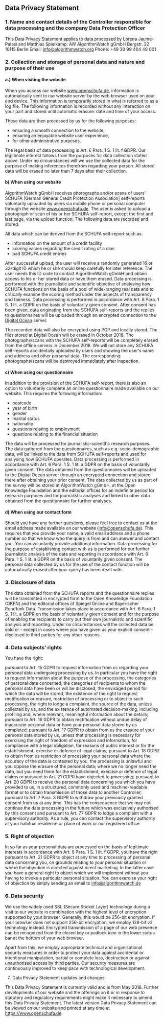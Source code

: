 ## Data Privacy Statement

### 1. Name and contact details of the Controller responsible for data processing and the company Data Protection Officer
This Data Privacy Statement applies to data processed by Lorena Jaume-Palasí and Matthias Spielkamp:
AW AlgorithmWatch gGmbH
Bergstr. 22
10115 Berlin
Email: info@algorithmwatch.org
Phone: +49 30 99 404 49 001

### 2. Collection and storage of personal data and nature and purpose of their use

#### a.) When visiting the website
When you access our website www.openschufa.de, information is automatically sent to our website server by the web browser used on your end device. This information is temporarily stored in what is referred to as a log file. The following information is recorded without any interaction on your part and stored until automatic erasure:
date and time of your access.

These data are then processed by us for the following purposes:

* ensuring a smooth connection to the website,
* ensuring an enjoyable website user experience,
* for other administrative purposes.

The legal basis of data processing is Art. 6 Para. 1 S. 1 lit. f GDPR. Our legitimate interest follows from the purposes for data collection stated above. Under no circumstances will we use the collected data for the purpose of making inferences therefrom regarding your person. All stored data will be erased no later than 7 days after their collection.

#### b) When using our website

AlgorithmWatch gGmbH receives photographs and/or scans of users' SCHUFA [German General Credit Protection Association] self-reports voluntarily uploaded by users via mobile phone or personal computer through the website www.openschufa.de. The user is asked to upload a photograph or scan of his or her SCHUFA self-report, except the first and last page, via the upload function. The following data are recorded and stored:

All data which can be derived from the SCHUFA self-report such as:
* information on the amount of a credit facility
* scoring values regarding the credit rating of a user
* bad SCHUFA credit entries

After successful upload, the user will receive a randomly generated 16 or 32-digit ID which he or she should keep carefully for later reference. The user needs this ID code to contact AlgorithmWatch gGmbH and obtain access to his or her stored data or have them erased.
Data processing is performed with the journalistic and scientific objective of analysing how SCHUFA functions on the basis of a pool of wide-ranging real data and to critically examine the scoring method under the aspects of transparency and fairness.
Data processing is performed in accordance with Art. 6 Para. 1 S. 1 lit. a GDPR on the basis of voluntarily given consent.
After consent has been given, data originating from the SCHUFA self-reports and the replies to questionnaires will be uploaded through an encrypted connection to the [Digital Ocean](https://www-digitalocean.com/) server.

The recorded data will also be encrypted using PGP and locally stored. The files stored at Digital Ocean will be erased in October 2018. The photographs/scans with the SCHUFA self-reports will be completely erased from the offline servers in December 2018. We will not store any SCHUFA self-reports accidentally uploaded by users and showing the user's name and address and other personal data. The corresponding photographs/scans will be destroyed immediately after inspection.

#### c) When using our questionnaire

In addition to the provision of the SCHUFA self-report, there is also an option to voluntarily complete an online questionnaire made available on our website. This requires the following information:
* postcode
* year of birth
* gender
* marital status
* nationality
* questions relating to employment
* questions relating to the financial situation

The data will be processed for journalistic-scientific research purposes. The data gathered from the questionnaires, such as e.g. socio-demographic data, will be linked to the data from SCHUFA self-reports and used for analysing how SCHUFA operates.
Data processing is performed in accordance with Art. 6 Para. 1 S. 1 lit. a GDPR on the basis of voluntarily given consent.
The data obtained from the questionnaires will be uploaded to the Digital Ocean server through an encrypted connection and stored there after obtaining your prior consent. The data collected by us as part of the survey will be stored at AlgorithmWatch gGmbH, at the Open Knowledge Foundation and the editorial offices for an indefinite period for research purposes and for journalistic analyses and linked to other data obtained from the questionnaire for further analyses.

#### d) When using our contact form

Should you have any further questions, please feel free to contact us at the email address made available on our website (info@openschufa.de). This requires that you provide your name, a valid email address and a phone number so that we know who the query is from and can answer and contact you. You can voluntarily provide additional information.
Data processing for the purpose of establishing contact with us is performed for our further journalistic analysis of the data and reporting in accordance with Art. 6 Para. 1 S. 1 lit. a GDPR on the basis of voluntarily given consent.
The personal data collected by us for the use of the contact function will be automatically erased after your query has been dealt with.

### 3. Disclosure of data

The data obtained from the SCHUFA reports and the questionnaire replies will be transmitted in encrypted form to the Open Knowledge Foundation (OKFN) and the editorial offices of Spiegel Online and Bayerischer Rundfunk Data.
Transmission takes place in accordance with Art. 6 Para. 1 S. 1 lit. a GDPR on the basis of voluntarily given consent and for the purpose of enabling the recipients to carry out their own journalistic and scientific analysis and reporting. Under no circumstances will the collected data be sold or - except in cases where you have given us your explicit consent - disclosed to third parties for any other reasons.

### 4. Data subjects' rights

You have the right:

pursuant to Art. 15 GDPR to request information from us regarding your personal data undergoing processing by us. In particular you have the right to request information about the purpose of the processing, the categories of personal data concerned, the categories of recipients to whom the personal data have been or will be disclosed, the envisaged period for which the data will be stored, the existence of the right to request rectification or erasure, restriction of processing or to object to such processing, the right to lodge a complaint, the source of the data, unless collected by us, and the existence of automated decision-making, including profiling and, where relevant, meaningful information about the details;
pursuant to Art. 16 GDPR to obtain rectification without undue delay of inaccurate personal data or have your personal data stored by us completed;
pursuant to Art. 17 GDPR to obtain from us the erasure of your personal data stored by us, unless that processing is necessary for exercising the right of freedom of expression and information, for compliance with a legal obligation, for reasons of public interest or for the establishment, exercise or defence of legal claims;
pursuant to Art. 18 GDPR to obtain from us restriction of processing your personal data where the accuracy of the data is contested by you, the processing is unlawful and you oppose the erasure of the personal data; where we no longer need the data, but you need them for the establishment, exercise or defence of legal claims or pursuant to Art. 21 GDPR have objected to processing;
pursuant to Art. 20 GDPR to receive the personal data concerning you which you have provided to us, in a structured, commonly used and machine-readable format or to obtain transmission of those data to another Controller;
pursuant to Art. 7 Para. 3 GDPR to withdraw your previously granted consent from us at any time. This has the consequence that we may not continue the data processing in the future which was exclusively authorised by this consent and
pursuant to Art. 77 GDPR to lodge a complaint with a supervisory authority. As a rule, you can contact the supervisory authority at your habitual residence or place of work or our registered office.

### 5. Right of objection

In so far as your personal data are processed on the basis of legitimate interests in accordance with Art. 6 Para. 1 S. 1 lit. f GDPR, you have the right pursuant to Art. 21 GDPR to object at any time to processing of personal data concerning you, on grounds relating to your personal situation or where the objection is directed against direct marketing. In the latter case you have a general right to object which we will implement without you having to invoke a particular personal situation.
You can exercise your right of objection by simply sending an email to info@algorithmwatch.de

### 6. Data security

We use the widely used SSL (Secure Socket Layer) technology during a visit to our website in combination with the highest level of encryption supported by your browser. Generally, this would be 256-bit encryption. If your browser does not support 256-bit encryption, we employ 128-bit v3 technology instead. Encrypted transmission of a page of our web presence can be recognized from the closed key or padlock icon in the lower status bar at the bottom of your web browser.

Apart from this, we employ appropriate technical and organisational security measures in order to protect your data against accidental or intentional manipulation, partial or complete loss, destruction or against unauthorised access by third parties. Our security measures are continuously improved to keep pace with technological development.

7. Data Privacy Statement updates and changes

This Data Privacy Statement is currently valid and is from May 2018. Further developments of our website and the offerings on it or in response to statutory and regulatory requirements might make it necessary to amend this Data Privacy Statement. The latest version Data Privacy Statement can be viewed on our website and printed at any time at https://www.openschufa.de.
